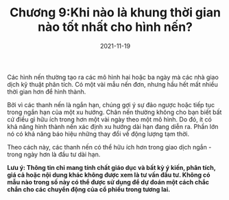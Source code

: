 ﻿---
title: Chương 9:Khi nào là khung thời gian nào tốt nhất cho hình nến?
date: 2021-11-19
description: I am a description of a great article
img: /images/article/Chapter_9_Whens_the_best_time_for_candlestick_pattern.jpg
alt: Chương 9:Khi nào là khung thời gian nào tốt nhất cho hình nến?
tags: 
  - Hashtag 1
  - Hashtag 2
  - Hashtag 3
  - Hashtag 4
  - Hashtag 5
  - Hashtag 6
---

Các hình nến thường tạo ra các mô hình hai hoặc ba ngày mà các nhà giao dịch kỹ thuật phân tích. Có một vài mẫu nến đơn, nhưng hầu hết mất nhiều thời gian hơn để hình thành.

Bởi vì các thanh nến là ngắn hạn, chúng gợi ý sự đảo ngược hoặc tiếp tục trong ngắn hạn của một xu hướng. Chân nến thường không cho bạn biết bất cứ điều gì hữu ích trong hơn một vài ngày theo một mô hình. Do đó, ít có khả năng hình thành nến xác định xu hướng dài hạn đang diễn ra. Phần lớn nó có khả năng báo hiệu những thay đổi về động lượng tạm thời.

Theo cách này, các thanh nến có thể hữu ích hơn trong giao dịch ngắn - trong ngày hơn là đầu tư dài hạn.

**Lưu ý: Thông tin chỉ mang tính chất giáo dục và bất kỳ ý kiến, phân tích, giá cả hoặc nội dung khác không được xem là tư vấn đầu tư. Không có mẫu nào trong số này có thể được sử dụng để dự đoán một cách chắc chắn cho các chuyển động của cổ phiếu trong tương lai.**